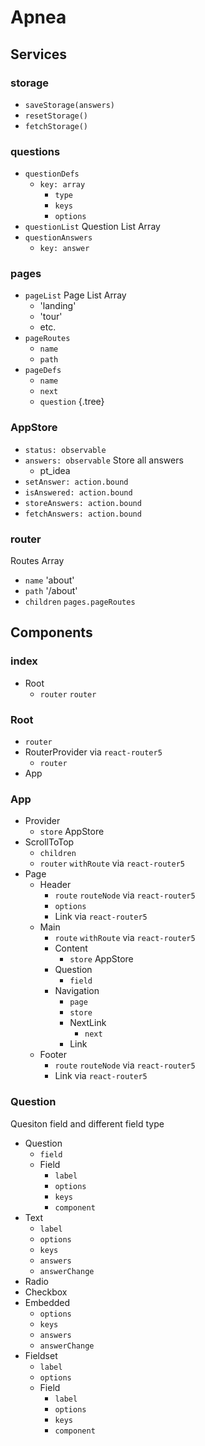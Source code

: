 # Apnea

## Services

### storage

- `saveStorage(answers)`
- `resetStorage()`
- `fetchStorage()`

### questions

- `questionDefs`
  - `key: array`
    - `type`
    - `keys`
    - `options` 
- `questionList`
  Question List Array
- `questionAnswers`
  - `key: answer`

### pages

- `pageList`
  Page List Array
  - 'landing'
  - 'tour'
  - etc.
- `pageRoutes`
  - `name`
  - `path` 
- `pageDefs`
  - `name`
  - `next`
  - `question` 
{.tree}

### AppStore

- `status: observable`
- `answers: observable`
  Store all answers
  - pt_idea
- `setAnswer: action.bound`
- `isAnswered: action.bound`
- `storeAnswers: action.bound`
- `fetchAnswers: action.bound`

### router

Routes Array

- `name`
  'about'
- `path`
  '/about'
- `children`
  `pages.pageRoutes`

## Components

### index

- Root
  - `router`
    `router`

### Root

- `router`
- RouterProvider
  via `react-router5`
  - `router`
- App

### App

- Provider
  - `store`
    AppStore
- ScrollToTop
  - `children`
  - `router`
    `withRoute` via `react-router5`
- Page
  - Header
    - `route`
      `routeNode` via `react-router5`
    - `options`
    - Link
      via `react-router5`
  - Main
    - `route`
      `withRoute` via `react-router5`
    - Content
      - `store`
        AppStore
    - Question
      - `field` 
    - Navigation
      - `page` 
      - `store`
      - NextLink
        - `next`
      - Link
  - Footer
    - `route`
      `routeNode` via `react-router5`
    - Link
      via `react-router5`

### Question

Quesiton field and different field type

- Question
  - `field`
  - Field
    - `label`
    - `options`
    - `keys`
    - `component`
- Text
  - `label`
  - `options`
  - `keys`
  - `answers`
  - `answerChange`
- Radio
- Checkbox
- Embedded
  - `options`
  - `keys`
  - `answers`
  - `answerChange`
- Fieldset
  - `label`
  - `options`
  - Field
    - `label`
    - `options`
    - `keys`
    - `component`










